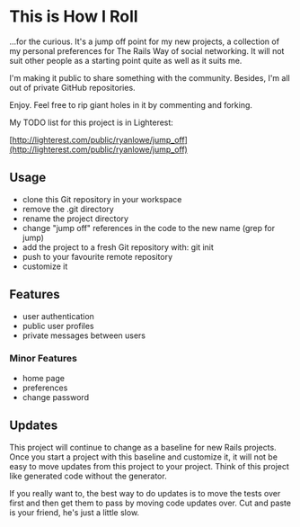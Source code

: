 # This is How I Roll

...for the curious.  It's a jump off point for my new projects,
a collection of my personal preferences for The Rails Way of social networking.
It will not suit other people as a starting point quite as well as it suits me.

I'm making it public to share something with the community.
Besides, I'm all out of private GitHub repositories.

Enjoy.  Feel free to rip giant holes in it by commenting and forking.

My TODO list for this project is in Lighterest:

[http://lighterest.com/public/ryanlowe/jump_off](http://lighterest.com/public/ryanlowe/jump_off)

## Usage

- clone this Git repository in your workspace
- remove the .git directory
- rename the project directory
- change "jump off" references in the code to the new name (grep for jump)
- add the project to a fresh Git repository with: git init
- push to your favourite remote repository
- customize it

## Features

- user authentication
- public user profiles
- private messages between users

### Minor Features

- home page
- preferences
- change password

## Updates

This project will continue to change as a baseline for new Rails projects.
Once you start a project with this baseline and customize it, it will not be easy to move
updates from this project to your project.  Think of this project like generated code
without the generator.

If you really want to, the best way to do updates is to move the tests over
first and then get them to pass by moving code updates over.  Cut and paste
is your friend, he's just a little slow.
